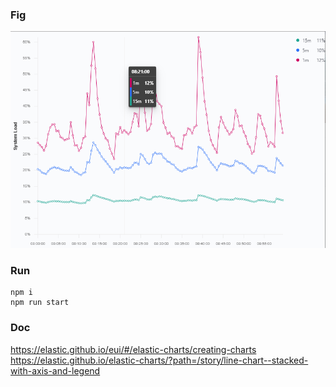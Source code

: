 ### Fig

![](https://raw.githubusercontent.com/CrashLaker/elastic-charts-reactjs/master/thumb.png)


### Run

```
npm i
npm run start
```

### Doc
https://elastic.github.io/eui/#/elastic-charts/creating-charts
https://elastic.github.io/elastic-charts/?path=/story/line-chart--stacked-with-axis-and-legend

